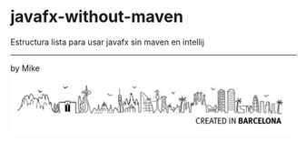 # javafx-without-maven

Estructura lista para usar javafx sin maven en intellij

---
by Mike  
![Created in Barcelona](createdinbcn.png "Created in Barcelona")


